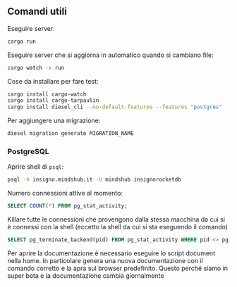 ## Comandi utili

Eseguire server:
```sh
cargo run
```

Eseguire server che si aggiorna in automatico quando si cambiano file:
```sh
cargo watch -x run
```

Cose da installare per fare test:
```sh
cargo install cargo-watch
cargo install cargo-tarpaulin
cargo install diesel_cli --no-default-features --features "postgres"
```

Per aggiungere una migrazione:
```sh
diesel migration generate MIGRATION_NAME
```

### PostgreSQL

Aprire shell di `psql`:
```sh
psql -h insigno.mindshub.it -U mindshub insignorocketdb
```

Numero connessioni attive al momento:
```sql
SELECT COUNT(*) FROM pg_stat_activity;
```

Killare tutte le connessioni che provengono dalla stessa macchina da cui si è connessi con la shell (eccetto la shell da cui si sta eseguendo il comando)
```sql
SELECT pg_terminate_backend(pid) FROM pg_stat_activity WHERE pid <> pg_backend_pid() AND client_addr IN (SELECT client_addr FROM pg_stat_activity WHERE pid = pg_backend_pid());
```
Per aprire la documentazione è necessario eseguire lo script document nella home. In particolare genera una nuova documentazione con il comando corretto e la apra sul browser predefinito. Questo perché siamo in super beta e la documentazione cambia giornalmente
